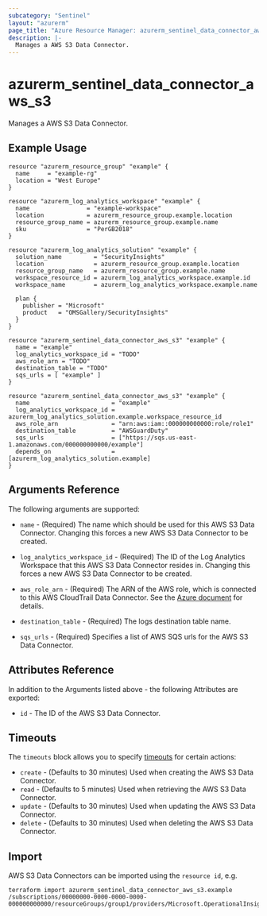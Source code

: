 ```yaml
---
subcategory: "Sentinel"
layout: "azurerm"
page_title: "Azure Resource Manager: azurerm_sentinel_data_connector_aws_s3"
description: |-
  Manages a AWS S3 Data Connector.
---
```


# azurerm_sentinel_data_connector_aws_s3

Manages a AWS S3 Data Connector.

## Example Usage

```hcl
resource "azurerm_resource_group" "example" {
  name     = "example-rg"
  location = "West Europe"
}

resource "azurerm_log_analytics_workspace" "example" {
  name                = "example-workspace"
  location            = azurerm_resource_group.example.location
  resource_group_name = azurerm_resource_group.example.name
  sku                 = "PerGB2018"
}

resource "azurerm_log_analytics_solution" "example" {
  solution_name         = "SecurityInsights"
  location              = azurerm_resource_group.example.location
  resource_group_name   = azurerm_resource_group.example.name
  workspace_resource_id = azurerm_log_analytics_workspace.example.id
  workspace_name        = azurerm_log_analytics_workspace.example.name

  plan {
    publisher = "Microsoft"
    product   = "OMSGallery/SecurityInsights"
  }
}

resource "azurerm_sentinel_data_connector_aws_s3" "example" {
  name = "example"
  log_analytics_workspace_id = "TODO"
  aws_role_arn = "TODO"
  destination_table = "TODO"
  sqs_urls = [ "example" ]
}

resource "azurerm_sentinel_data_connector_aws_s3" "example" {
  name                       = "example"
  log_analytics_workspace_id = azurerm_log_analytics_solution.example.workspace_resource_id
  aws_role_arn               = "arn:aws:iam::000000000000:role/role1"
  destination_table          = "AWSGuardDuty"
  sqs_urls                   = ["https://sqs.us-east-1.amazonaws.com/000000000000/example"]
  depends_on                 = [azurerm_log_analytics_solution.example]
}
```

## Arguments Reference

The following arguments are supported:

* `name` - (Required) The name which should be used for this AWS S3 Data Connector. Changing this forces a new AWS S3 Data Connector to be created.

* `log_analytics_workspace_id` - (Required) The ID of the Log Analytics Workspace that this AWS S3 Data Connector resides in. Changing this forces a new AWS S3 Data Connector to be created.

* `aws_role_arn` - (Required) The ARN of the AWS role, which is connected to this AWS CloudTrail Data Connector. See the [Azure document](https://docs.microsoft.com/en-us/azure/sentinel/connect-aws?tabs=s3#create-an-aws-assumed-role-and-grant-access-to-the-aws-sentinel-account) for details.

* `destination_table` - (Required) The logs destination table name.

* `sqs_urls` - (Required) Specifies a list of AWS SQS urls for the AWS S3 Data Connector.

## Attributes Reference

In addition to the Arguments listed above - the following Attributes are exported: 

* `id` - The ID of the AWS S3 Data Connector.

## Timeouts

The `timeouts` block allows you to specify [timeouts](https://www.terraform.io/docs/configuration/resources.html#timeouts) for certain actions:

* `create` - (Defaults to 30 minutes) Used when creating the AWS S3 Data Connector.
* `read` - (Defaults to 5 minutes) Used when retrieving the AWS S3 Data Connector.
* `update` - (Defaults to 30 minutes) Used when updating the AWS S3 Data Connector.
* `delete` - (Defaults to 30 minutes) Used when deleting the AWS S3 Data Connector.

## Import

AWS S3 Data Connectors can be imported using the `resource id`, e.g.

```shell
terraform import azurerm_sentinel_data_connector_aws_s3.example /subscriptions/00000000-0000-0000-0000-000000000000/resourceGroups/group1/providers/Microsoft.OperationalInsights/workspaces/workspace1/providers/Microsoft.SecurityInsights/dataConnectors/dc1
```
